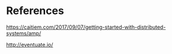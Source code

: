 # References

https://caitiem.com/2017/09/07/getting-started-with-distributed-systems/amp/


http://eventuate.io/
